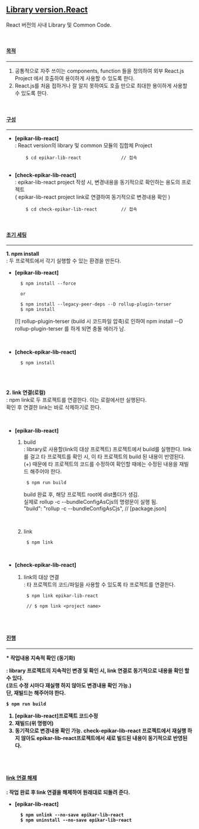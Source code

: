## [Library version.React]()

React 버전의 사내 Library 및 Common Code.

<br/>

#### [목적]() 
----
1) 공통적으로 자주 쓰이는 components, function 들을 정의하여 외부 React.js Project 에서 호출하여 용이하게 사용할 수 있도록 한다. 
2) React.js를 처음 접하거나 잘 알지 못하여도 호출 만으로 최대한 용이하게 사용할 수 있도록 한다. 
    

<br/>


#### [구성]() 
----
* <b>[epikar-lib-react]</b> <br/>
    : React version의 library 및 common 모듈의 집합체 Project
    ```
        $ cd epikar-lib-react               // 접속    
    ```
    <br/>
* <b>[check-epikar-lib-react]</b> <br/>
    : epikar-lib-react project 작성 시, 변경내용을 동기적으로 확인하는 용도의 프로젝트 <br/>
        ( epikar-lib-react project link로 연결하여 동기적으로 변경내용 확인 )
    ```
        $ cd check-epikar-lib-react         // 접속    
    ```


<br/>

#### [초기 세팅]() 
----
<b>1. npm install</b>  <br/>
: 두 프로젝트에서 각기 실행할 수 있는 환경을 만든다. 


* <b>[epikar-lib-react]</b> <br/>

        $ npm install --force
        
        or

        $ npm install --legacy-peer-deps --D rollup-plugin-terser
        $ npm install 

    [!] rollup-plugin-terser (build 시 코드파일 압축)로 인하여 
    npm install --D rollup-plugin-terser 를 하게 되면 충돌 에러가 남. 

<br/>

* <b>[check-epikar-lib-react]</b> <br/>

        $ npm install
    

<br/><br/>

<b>2. link 연결(로컬)</b>  <br/>
: npm link로 두 프로젝트를 연결한다. 이는 로컬에서만 실행된다. <br/>
확인 후 연결한 link는 바로 삭제하기로 한다. 

<br/>

* <b>[epikar-lib-react]</b> <br/>

    1) build <br/>
    : library로 사용할(link의 대상 프로젝트) 프로젝트에서 build를 실행한다. 
    link를 걸고 타 프로젝트를 확인 시, 이 타 프로젝트의 build 된 내용이 반영된다. 
    (+) 때문에 타 프로젝트의 코드를 수정하여 확인할 때에는 수정된 내용을 재빌드 해주어야 한다. 

            $ npm run build

        build 완료 후, 해당 프로젝트 root에 dist폴더가 생김.<br/>
        실제로 rollup -c --bundleConfigAsCjs의 명령문이 실행 됨.<br/>
        "build": "rollup -c --bundleConfigAsCjs",       // [package.json]

    <br/>

    2) link <br/>

            $ npm link

<br/>

* <b>[check-epikar-lib-react]</b> <br/>

    1) link의 대상 연결 <br/>
    : 타 프로젝트의 코드/파일을 사용할 수 있도록 타 프로젝트를 연결한다. 

            $ npm link epikar-lib-react

            // $ npm link <project name>
        
    

<br/><br/>

#### [진행]() 
----

<b>* 작업내용 지속적 확인 (동기화) <b/>   <br/>

: library 프로젝트의 지속적인 변경 및 확인 시, link 연결로 동기적으로 내용을 확인 할 수 있다. <br/>
(코드 수정 시마다 재실행 하지 않아도 변경내용 확인 가능.) <br/>
단, <b>재빌드</b>는 해주어야 한다. 

    $ npm run build

1) [epikar-lib-react]프로젝트 코드수정 
2) 재빌드(위 명령어)
3) 동기적으로 변경내용 확인 가능. 
    check-epikar-lib-react 프로젝트에서 재실행 하지 않아도 epikar-lib-react프로젝트에서 새로 빌드된 내용이 동기적으로 반영된다. 

<br/><br/>

#### [link 연결 해제]() 
: 작업 완료 후 link 연결을 해제하여 원래대로 되돌려 준다.  <br/>

* <b>[epikar-lib-react]</b> <br/>

        $ npm unlink --no-save epikar-lib-react
        $ npm uninstall --no-save epikar-lib-react











